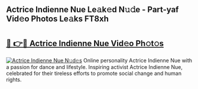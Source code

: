 ## Actrice Indienne Nue Le𝚊k𝚎d N𝚞𝚍e - Part-yaf Vid𝚎o Photos Le𝚊ks FT8xh

# <h2><a href="http://fb3hbeo.evod.top/?m=Actrice+Indienne+Nue">🔗 👉🔴 Actrice Indienne Nue Vid𝚎o Ph𝚘t𝚘s</a></h2>

[![Actrice Indienne Nue N𝚞d𝚎s](https://i.imgur.com/8V9OHl7.gif)](http://fb3hbeo.evod.top/?m=Actrice+Indienne+Nue)
Online personality Actrice Indienne Nue with a passion for dance and lifestyle. Inspiring activist Actrice Indienne Nue, celebrated for their tireless efforts to promote social change and human rights. 
